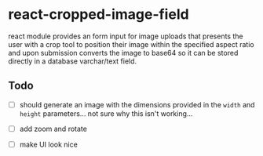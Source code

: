 # react-cropped-image-field
react module provides an form input for image uploads that presents the user with a crop tool to position their image within the specified aspect ratio and upon submission converts the image to base64 so it can be stored directly in a database varchar/text field.

## Todo
- [ ]  should generate an image with the dimensions provided in the `width` and `height` parameters... not sure why this isn't working... 
- [ ]  add zoom and rotate
- [ ]  make UI look nice

